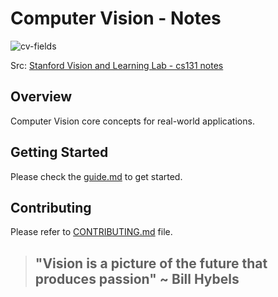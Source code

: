 # Computer Vision - Notes

![cv-fields](https://github.com/StanfordVL/cs131_notes/blob/master/lecture01/fields.png?raw=true)

Src: [Stanford Vision and Learning Lab - cs131 notes](https://github.com/StanfordVL/cs131_notes/tree/master)

## Overview

Computer Vision core concepts for real-world applications.


## Getting Started

Please check the [guide.md](./cv-guide.md) to get started.

## Contributing

Please refer to [CONTRIBUTING.md](../../../CONTRIBUTING.md) file.

> ## "Vision is a picture of the future that produces passion" ~ Bill Hybels


